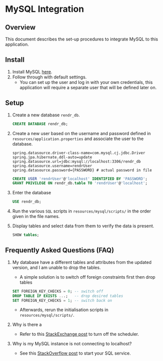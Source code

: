 # MySQL Integration

## Overview

This document describes the set-up procedures to integrate MySQL to this application.

## Install

1. Install MySQL [here](https://dev.mysql.com/downloads/installer/).
1. Follow through with default settings.
   - You can set up the user and log in with your own credentials, this application will require a separate user that will be defined later on.

## Setup

1. Create a new database `rendr_db`.
   ``` sql
   CREATE DATABASE rendr_db;
   ```

1. Create a new user based on the username and password defined in `resources/application.properties` and associate the user to the database.
   ``` properties
   spring.datasource.driver-class-name=com.mysql.cj.jdbc.Driver
   spring.jpa.hibernate.ddl-auto=update
   spring.datasource.url=jdbc:mysql://localhost:3306/rendr_db
   spring.datasource.username=rendrUser
   spring.datasource.password={PASSWORD} # actual password in file
   ```
   ``` sql
   CREATE USER 'rendrUser'@'localhost' IDENTIFIED BY 'PASSWORD';
   GRANT PRIVILEGE ON rendr_db.table TO 'rendrUser'@'localhost';
   ```

1. Enter the database
   ``` sql
   USE rendr_db;
   ```

1. Run the various `SQL` scripts in `resources/mysql/scripts/` in the order given in the file names.

1. Display tables and select data from them to verify the data is present.
   ``` sql
   SHOW tables;
   ```

## Frequently Asked Questions (FAQ)

1. My database have a different tables and attributes from the updated version, and I am unable to drop the tables.
   - A simple solution is to switch off foreign constraints first then drop tables
   ``` sql
   SET FOREIGN_KEY_CHECKS = 0; -- switch off
   DROP TABLE IF EXISTS ...;   -- drop desired tables
   SET FOREIGN_KEY_CHECKS = 1; -- switch back on
   ```
   - Afterwards, rerun the initialisation scripts in `resources/mysql/scripts/`.

2. Why is there a 
   - Refer to this [StackExchange post](https://superuser.com/questions/1287992/mysqlinstaller-popping-up-unexpectedly) to turn off the scheduler.

3. Why is my MySQL instance is not connecting to localhost?
   - See this [StackOverflow post](https://stackoverflow.com/questions/32022580/failed-to-connect-to-mysql-at-localhost3306-with-user-roothttps://stackoverflow.com/questions/32022580/failed-to-connect-to-mysql-at-localhost3306-with-user-root) to start your SQL service.
